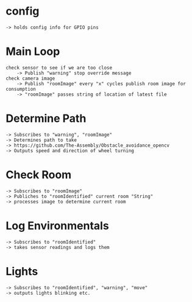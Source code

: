 # config
    -> holds config info for GPIO pins

# Main Loop
    check sensor to see if we are too close
        -> Publish "warning" stop override message
    check camera image
        -> Publish "roomImage" every "x" cycles publish room image for consumption
        -> "roomImage" passes string of location of latest file

# Determine Path
    -> Subscribes to "warning", "roomImage"
    -> Determines path to take
    -> https://github.com/The-Assembly/Obstacle_avoidance_opencv
    -> Outputs speed and direction of wheel turning

# Check Room
    -> Subscribes to "roomImage"
    -> Publiches to "roomIdentified" current room "String"
    -> processes image to determine current room

# Log Environmentals
    -> Subscribes to "roomIdentified"
    -> takes sensor readings and logs them

# Lights
    -> Subscribes to "roomIdentified", "warning", "move"
    -> outputs lights blinking etc.